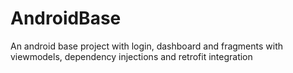 # AndroidBase
An android base project with login, dashboard and fragments with viewmodels, dependency injections and retrofit  integration

